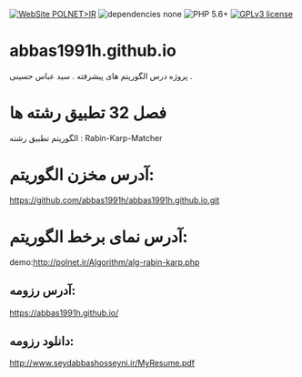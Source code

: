 [![WebSite POLNET>IR](https://img.shields.io/badge/WebSite-seydabbashosseyni.ir-black.svg)](http://www.seydabbashosseyni.ir/)
![dependencies none](https://img.shields.io/badge/Dependencies-none-brightgreen.svg)
![PHP 5.6+](https://img.shields.io/badge/PHP-5.6+-green.svg)
[![GPLv3 license](https://img.shields.io/badge/License-GPLv3-blue.svg)](https://github.com/khanzadimahdi/router/blob/master/LICENSE)
# abbas1991h.github.io
پروژه درس الگوریتم های پیشرفته . سید عباس حسینی .

# فصل 32 تطبیق رشته ها
الگوریتم تطبیق رشته :
Rabin-Karp-Matcher

# آدرس مخزن الگوریتم:
https://github.com/abbas1991h/abbas1991h.github.io.git

# آدرس نمای برخط الگوریتم:
demo:http://polnet.ir/Algorithm/alg-rabin-karp.php

## آدرس رزومه:
https://abbas1991h.github.io/

## دانلود رزومه:
http://www.seydabbashosseyni.ir/MyResume.pdf
